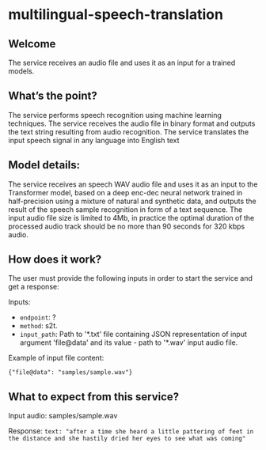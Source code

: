 # multilingual-speech-translation

## Welcome

The service receives an audio file and uses it as an input for a trained models.

## What’s the point?

The service performs speech recognition using machine learning techniques.
The service receives the audio file in binary format and outputs the text string resulting from audio recognition. 
The service translates the input speech signal in any language into English text

##  Model details:

The service receives an speech WAV audio file and uses it as an input to the Transformer model, based on a deep enc-dec neural network trained in half-precision using a mixture of natural and synthetic data, and outputs the result of the speech sample recognition in form of a text sequence. The input audio file size is limited to 4Mb, in practice the optimal duration of the processed audio track should be no more than 90 seconds for 320 kbps audio.

## How does it work?

The user must provide the following inputs in order to start the service and get a response:

Inputs:

 -   `endpoint`: ?
 -   `method`: s2t.
 -   `input_path`: Path to '\*.txt' file containing JSON representation of input argument 'file@data' and its value - path to '\*.wav' input audio file.

Example of input file content:

```
{"file@data": "samples/sample.wav"}
```

## What to expect from this service?

Input audio:
samples/sample.wav

Response:
`text: "after a time she heard a little pattering of feet in the distance and she hastily dried her eyes to see what was coming"`
